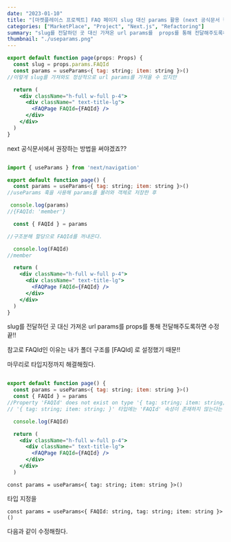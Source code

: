 ```yaml
---
date: "2023-01-10"
title: "[마켓플레이스 프로젝트] FAQ 페이지 slug 대신 params 활용 (next 공식문서 참고)"
categories: ["MarketPlace", "Project", "Next.js", "Refactoring"]
summary: "slug를 전달하던 곳 대신 가져온 url params를  props를 통해 전달해주도록하면 수정 끝!!"
thumbnail: "./useparams.png"
---
```


```jsx
export default function page(props: Props) {
  const slug = props.params.FAQId
  const params = useParams<{ tag: string; item: string }>()
//이렇게 slug를 가져와도 정상적으로 url params를 가져올 수 있지만

  return (
    <div className="h-full w-full p-4">
      <div className=" text-title-lg">
        <FAQPage FAQId={FAQId} />
      </div>
    </div>
  )
}

```

next 공식문서에서 권장하는 방법을 써야겠죠??

```jsx

import { useParams } from 'next/navigation'

export default function page() {
  const params = useParams<{ tag: string; item: string }>()
//useParams 훅을 사용해 params를 불러와 객체로 저장한 후

 console.log(params)
//{FAQId: 'member'}

  const { FAQId } = params

//구조분해 할당으로 FAQId를 꺼내온다.

  console.log(FAQId)
//member

  return (
    <div className="h-full w-full p-4">
      <div className=" text-title-lg">
        <FAQPage FAQId={FAQId} />
      </div>
    </div>
  )
}
```

slug를 전달하던 곳 대신 가져온 url params를 props를 통해 전달해주도록하면 수정 끝!!

참고로 FAQId인 이유는 내가 폴더 구조를 [FAQId] 로 설정했기 때문!!

마무리로 타입지정까지 해결해줬다.

```jsx

export default function page() {
  const params = useParams<{ tag: string; item: string }>()
  const { FAQId } = params
//Property 'FAQId' does not exist on type '{ tag: string; item: string; }'
// '{ tag: string; item: string; }' 타입에는 'FAQId' 속성이 존재하지 않는다는 뜻

  console.log(FAQId)

  return (
    <div className="h-full w-full p-4">
      <div className=" text-title-lg">
        <FAQPage FAQId={FAQId} />
      </div>
    </div>
  )

```

`const params = useParams<{ tag: string; item: string }>()`

타입 지정을

`const params = useParams<{ FAQId: string, tag: string; item: string }>()`

다음과 같이 수정해줬다.
